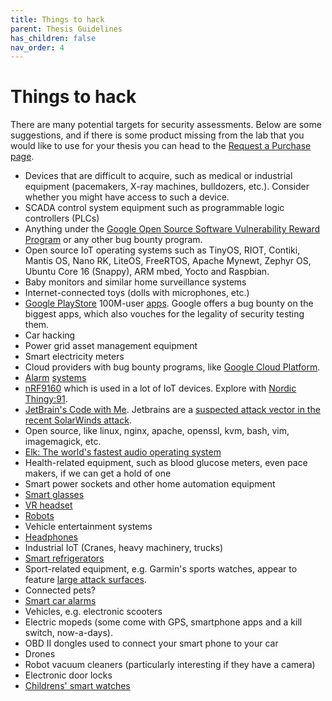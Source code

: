 ```yaml
---
title: Things to hack
parent: Thesis Guidelines
has_children: false
nav_order: 4
---
```


# Things to hack

There are many potential targets for security assessments. Below are some suggestions, and if there is some product missing from the lab that you would like to use for your thesis you can head to the [Request a Purchase page](./request-purchase.html).

- Devices that are difficult to acquire, such as medical or industrial equipment (pacemakers, X-ray machines, bulldozers, etc.). Consider whether you might have access to such a device.
- SCADA control system equipment such as programmable logic controllers (PLCs)
- Anything under the [Google Open Source Software Vulnerability Reward Program](https://bughunters.google.com/about/rules/6521337925468160/google-open-source-software-vulnerability-reward-program-rules) or any other bug bounty program.
- Open source IoT operating systems such as TinyOS, RIOT, Contiki, Mantis OS, Nano RK, LiteOS, FreeRTOS, Apache Mynewt, Zephyr OS, Ubuntu Core 16 (Snappy), ARM mbed, Yocto and Raspbian.
- Baby monitors and similar home surveillance systems
- Internet-connected toys (dolls with microphones, etc.)
- [Google PlayStore](https://www.google.com/about/appsecurity/play-rewards/) 100M-user [apps](https://youtu.be/e9PdX-NmCSg). Google offers a bug bounty on the biggest apps, which also vouches for the legality of security testing them.
- Car hacking
- Power grid asset management equipment
- Smart electricity meters
- Cloud providers with bug bounty programs, like [Google Cloud Platform](https://www.youtube.com/watch?v=g-JgA1hvJzA). 
- [Alarm](https://pcforalla.idg.se/2.1054/1.637625/test-hemlarm) [systems](https://techworld.idg.se/2.2524/1.718330/-larm-app-attack)
- [nRF9160](https://www.nordicsemi.com/Products/Low-power-cellular-IoT/nRF9160) which is used in a lot of IoT devices. Explore with [Nordic Thingy:91](https://www.nordicsemi.com/Software-and-tools/Prototyping-platforms/Nordic-Thingy-91).
- [JetBrain's Code with Me](https://blog.jetbrains.com/blog/2020/09/28/code-with-me-eap/). Jetbrains are a [suspected attack vector in the recent SolarWinds attack](https://www.washingtonpost.com/national-security/justice-department-hit-russian-hackers/2021/01/06/d01cc6aa-5050-11eb-b96e-0e54447b23a1_story.html).
- Open source, like linux, nginx, apache, openssl, kvm, bash, vim, imagemagick, etc.
- [Elk: The world's fastest audio operating system](https://elk.audio/audio-os/)
- Health-related equipment, such as blood glucose meters, even pace makers, if we can get a hold of one
- Smart power sockets and other home automation equipment
- [Smart glasses](https://www.ebay.com/b/Smart-Glasses/178894/bn_1642259)
- [VR headset](https://www.amazon.co.uk/Oculus-Standalone-Virtual-Reality-Headset/dp/B07D7HPSFC)
- [Robots](https://www.robotshop.com/eu/en/professional-service-robots.html)
- Vehicle entertainment systems 
- [Headphones](https://threatpost.com/smart-ski-helmet-headphone-flaws-leak-personal-gps-data/142456/)
- Industrial IoT (Cranes, heavy machinery, trucks)
- [Smart refrigerators](https://www.elgiganten.se/cms/samsung-family-hub/samsung-family-hub-hemmets-nya-mittpunkt/)
- Sport-related equipment, e.g. Garmin's sports watches, appear to feature [large attack surfaces](https://developer.garmin.com).
- Connected pets? 
- [Smart car alarms](https://www.cnet.com/news/smart-alarms-left-3m-cars-vulnerable-to-hackers-who-could-turn-off-motors/)
- Vehicles, e.g. electronic scooters
- Electric mopeds (some come with GPS, smartphone apps and a kill switch, now-a-days).
- OBD II dongles used to connect your smart phone to your car
- Drones
- Robot vacuum cleaners (particularly interesting if they have a camera)
- Electronic door locks
- [Childrens' smart watches](https://www.theguardian.com/technology/2019/feb/05/eu-recalls-childrens-smartwatch-over-data-fears)

